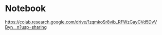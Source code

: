 Notebook
====================================
https://colab.research.google.com/drive/1zqmkoSr8vib_RFWzGayCVd5DvVByn__n?usp=sharing
